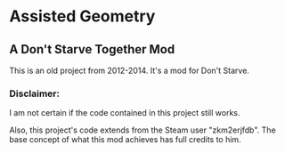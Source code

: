 # Assisted Geometry

## A Don't Starve Together Mod

This is an old project from 2012-2014. 
It's a mod for Don't Starve.

### Disclaimer: 
I am not certain if the code contained in this project still works.

Also, this project's code extends from the Steam user "zkm2erjfdb".
The base concept of what this mod achieves has full credits to him.
